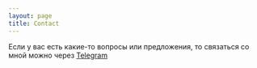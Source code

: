 ```yaml
---
layout: page
title: Contact
---
```


Если у вас есть какие-то вопросы или предложения, то связаться со мной можно через [Telegram](https://web.telegram.org/#/im?p=@d_p9v)

